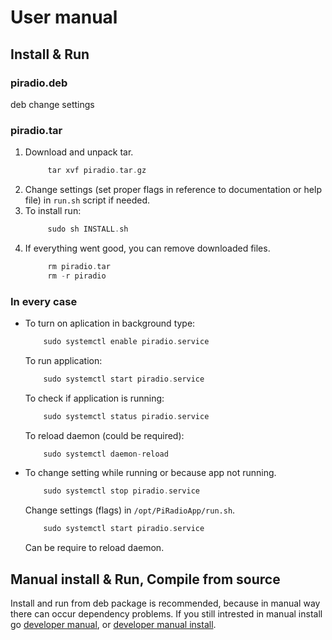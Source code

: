 # User manual

## Install & Run
### piradio.deb
deb
change settings
<!-- TODO -->

### piradio.tar
1. Download and unpack tar. 
   ```Cpp
        tar xvf piradio.tar.gz
   ```
2. Change settings (set proper flags in reference to documentation or help file) in `run.sh` script if needed.
3. To install run:
   ```Cpp
        sudo sh INSTALL.sh
   ```
4. If everything went good, you can remove downloaded files.
   ```Cpp
        rm piradio.tar
        rm -r piradio 
   ```
### In every case 
- To turn on aplication in background type:
    ```Cpp
        sudo systemctl enable piradio.service
    ```
    To run application:
    ```Cpp
        sudo systemctl start piradio.service
    ```
    To check if application is running:
    ```Cpp
        sudo systemctl status piradio.service
    ```
    To reload daemon (could be required):
    ```Cpp
        sudo systemctl daemon-reload
    ```
- To change setting while running or because app not running.
    ```Cpp
        sudo systemctl stop piradio.service
    ```
    Change settings (flags) in `/opt/PiRadioApp/run.sh`.
    ```Cpp
        sudo systemctl start piradio.service
    ```
    Can be require to reload daemon.

## Manual install & Run, Compile from source
Install and run from deb package is recommended, because in manual way there can occur dependency problems.
If you still intrested in manual install go [developer manual](developer_manual.md), or [developer manual install](developer_manual_install.md).